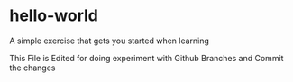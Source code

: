 # hello-world
A simple exercise that gets you started when learning 

This File is Edited for doing experiment with Github Branches and Commit the changes
